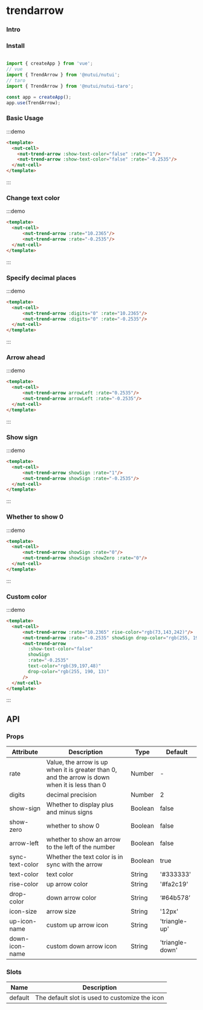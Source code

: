 # trendarrow 

### Intro

### Install

```javascript

import { createApp } from 'vue';
// vue
import { TrendArrow } from '@nutui/nutui';
// taro
import { TrendArrow } from '@nutui/nutui-taro';

const app = createApp();
app.use(TrendArrow);

```

### Basic Usage

:::demo

```html
<template>
  <nut-cell>
    <nut-trend-arrow :show-text-color="false" :rate="1"/>
    <nut-trend-arrow :show-text-color="false" :rate="-0.2535"/>
  </nut-cell>
</template>
```

:::

### Change text color

:::demo

```html
<template>
  <nut-cell>
      <nut-trend-arrow :rate="10.2365"/>
      <nut-trend-arrow :rate="-0.2535"/>
  </nut-cell>
</template>
```

:::
### Specify decimal places

:::demo

```html
<template>
  <nut-cell>
      <nut-trend-arrow :digits="0" :rate="10.2365"/>
      <nut-trend-arrow :digits="0" :rate="-0.2535"/>
  </nut-cell>
</template>
```

:::
### Arrow ahead

:::demo

```html
<template>
  <nut-cell>
      <nut-trend-arrow arrowLeft :rate="0.2535"/>
      <nut-trend-arrow arrowLeft :rate="-0.2535"/>
  </nut-cell>
</template>
```

:::
### Show sign

:::demo

```html
<template>
  <nut-cell>
      <nut-trend-arrow showSign :rate="1"/>
      <nut-trend-arrow showSign :rate="-0.2535"/>
  </nut-cell>
</template>
```

:::
### Whether to show 0

:::demo

```html
<template>
  <nut-cell>
      <nut-trend-arrow showSign :rate="0"/>
      <nut-trend-arrow showSign showZero :rate="0"/>
  </nut-cell>
</template>
```

:::
### Custom color

:::demo

```html
<template>
  <nut-cell>
      <nut-trend-arrow :rate="10.2365" rise-color="rgb(73,143,242)"/>
      <nut-trend-arrow :rate="-0.2535" showSign drop-color="rgb(255, 190, 13)"/>
      <nut-trend-arrow
        :show-text-color="false"
        showSign
        :rate="-0.2535"
        text-color="rgb(39,197,48)"
        drop-color="rgb(255, 190, 13)"
      />
  </nut-cell>
</template>
```

:::

## API

### Props

| Attribute         | Description                             | Type   | Default           |
|--------------|----------------------------------|--------|------------------|
| rate         | Value, the arrow is up when it is greater than 0, and the arrow is down when it is less than 0    | Number | -                |
| digits         | decimal precision               | Number | 2               |
| show-sign         | Whether to display plus and minus signs               | Boolean | false               |
| show-zero         |whether to show 0               | Boolean | false               |
| arrow-left        | whether to show an arrow to the left of the number     | Boolean | false               |
| sync-text-color   | Whether the text color is in sync with the arrow               | Boolean | true   |
| text-color        | text color               | String | '#333333'               |
| rise-color         | up arrow color               | String | '#fa2c19'               |
| drop-color         | down arrow color               | String | ‘#64b578’               |
| icon-size         | arrow size               | String | '12px'               |
| up-icon-name         | custom up arrow icon               | String | 'triangle-up'               |
| down-icon-name         | custom down arrow icon               | String | 'triangle-down'               |

### Slots

| Name    | Description         |
|---------|--------------|
| default | 	The default slot is used to customize the icon |